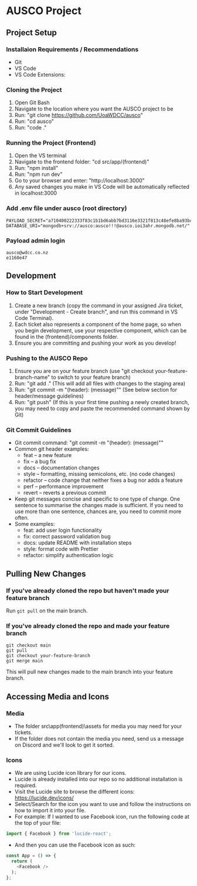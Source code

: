 # AUSCO Project

## Project Setup
### Installaion Requirements / Recommendations
- Git
- VS Code
- VS Code Extensions: 

### Cloning the Project
1. Open Git Bash
2. Navigate to the location where you want the AUSCO project to be
3. Run: "git clone https://github.com/UoaWDCC/ausco"
4. Run: "cd ausco"
5. Run: "code ."

### Running the Project (Frontend)
1. Open the VS terminal
2. Navigate to the frontend folder: "cd src/app/(frontend)"
3. Run: "npm install"
4. Run: "npm run dev"
5. Go to your browser and enter: "http://localhost:3000"
6. Any saved changes you make in VS Code will be automatically reflected in localhost:3000

### Add .env file under ausco (root directory)

```
PAYLOAD_SECRET="a710400222333f83c1b1bd6abb7bd3116e3321f813c48efe8ba93bc75cd16b82"
DATABASE_URI="mongodb+srv://ausco:ausco!!!@ausco.ioi3ahr.mongodb.net/"
```

### Payload admin login

```
ausco@wdcc.co.nz
e1160e47
```

## Development
### How to Start Development
1. Create a new branch (copy the command in your assigned Jira ticket, under "Development - Create branch", and run this command in VS Code Terminal).
2. Each ticket also represents a component of the home page, so when you begin development, use your respective component, which can be found in the (frontend)/components folder.
3. Ensure you are committing and pushing your work as you develop!

### Pushing to the AUSCO Repo
1. Ensure you are on your feature branch (use "git checkout your-feature-branch-name" to switch to your feature branch)
2. Run: "git add ." (This will add all files with changes to the staging area)
3. Run: "git commit -m "(header): (message)"" (See below section for header/message guidelines)
4. Run: "git push" (If this is your first time pushing a newly created branch, you may need to copy and paste the recommended command shown by Git)

### Git Commit Guidelines
- Git commit command: "git commit -m "(header): (message)""
- Common git header examples:
  - feat – a new feature
  - fix – a bug fix
  - docs – documentation changes
  - style – formatting, missing semicolons, etc. (no code changes)
  - refactor – code change that neither fixes a bug nor adds a feature
  - perf – performance improvement
  - revert – reverts a previous commit
- Keep git messages concise and specific to one type of change. One sentence to summarise the changes made is sufficient. If you need to use more than one sentence, chances are, you need to commit more often.
- Some examples:
  - feat: add user login functionality
  - fix: correct password validation bug
  - docs: update README with installation steps
  - style: format code with Prettier
  - refactor: simplify authentication logic

## Pulling New Changes
### If you've already cloned the repo but haven't made your feature branch
Run ``` git pull ``` on the main branch.

### If you've already cloned the repo and made your feature branch
```
git checkout main 
git pull
git checkout your-feature-branch
git merge main
``` 
This will pull new changes made to the main branch into your feature branch. 

## Accessing Media and Icons
### Media
- The folder src\app\(frontend)\assets for media you may need for your tickets.
- If the folder does not contain the media you need, send us a message on Discord and we'll look to get it sorted. 

### Icons
- We are using Lucide icon library for our icons.
- Lucide is already installed into our repo so no additional installation is required.
- Visit the Lucide site to browse the different icons: https://lucide.dev/icons/
- Select/Search for the icon you want to use and follow the instructions on how to import it into your file. 
- For example: If I wanted to use Facebook icon, run the following code at the top of your file:
``` typescript
import { Facebook } from 'lucide-react';
```
- And then you can use the Facebook icon as such: 
``` typescript
const App = () => {
  return (
    <Facebook />
  );
};
```